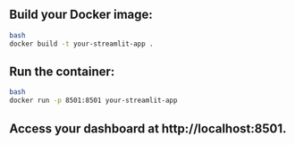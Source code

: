 ## Build your Docker image:

```sh
bash
docker build -t your-streamlit-app .
```

## Run the container:

```sh
bash
docker run -p 8501:8501 your-streamlit-app
```

## Access your dashboard at http://localhost:8501.
